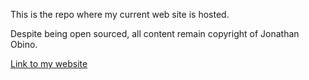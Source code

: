 This is the repo where my current web site is hosted.

Despite being open sourced, all content remain copyright of Jonathan Obino.

[Link to my website](http://jonathanobino.xyz)